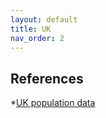 ```yaml
---
layout: default
title: UK
nav_order: 2
---
```


## References

*[UK population data](https://populationdata.org.uk/uk-population/)